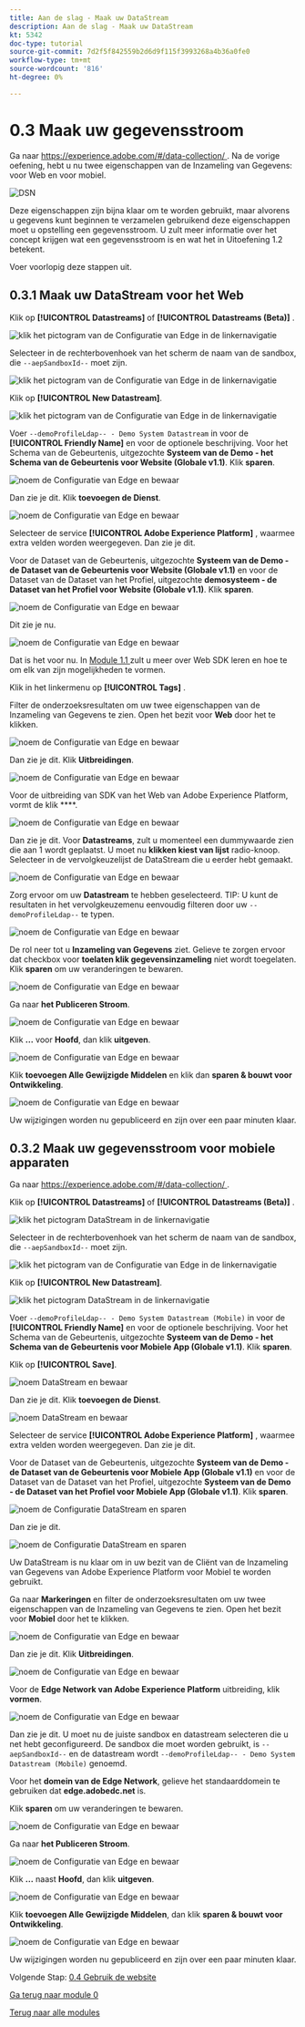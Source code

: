 ```yaml
---
title: Aan de slag - Maak uw DataStream
description: Aan de slag - Maak uw DataStream
kt: 5342
doc-type: tutorial
source-git-commit: 7d2f5f842559b2d6d9f115f3993268a4b36a0fe0
workflow-type: tm+mt
source-wordcount: '816'
ht-degree: 0%

---
```


# 0.3 Maak uw gegevensstroom

Ga naar [ https://experience.adobe.com/#/data-collection/ ](https://experience.adobe.com/#/data-collection/). Na de vorige oefening, hebt u nu twee eigenschappen van de Inzameling van Gegevens: voor Web en voor mobiel.

![ DSN ](./images/launchprop.png)

Deze eigenschappen zijn bijna klaar om te worden gebruikt, maar alvorens u gegevens kunt beginnen te verzamelen gebruikend deze eigenschappen moet u opstelling een gegevensstroom. U zult meer informatie over het concept krijgen wat een gegevensstroom is en wat het in Uitoefening 1.2 betekent.

Voer voorlopig deze stappen uit.

## 0.3.1 Maak uw DataStream voor het Web

Klik op **[!UICONTROL Datastreams]** of **[!UICONTROL Datastreams (Beta)]** .

![ klik het pictogram van de Configuratie van Edge in de linkernavigatie ](./images/edgeconfig1a.png)

Selecteer in de rechterbovenhoek van het scherm de naam van de sandbox, die `--aepSandboxId--` moet zijn.

![ klik het pictogram van de Configuratie van Edge in de linkernavigatie ](./images/edgeconfig1b.png)

Klik op **[!UICONTROL New Datastream]**.

![ klik het pictogram van de Configuratie van Edge in de linkernavigatie ](./images/edgeconfig1.png)

Voer `--demoProfileLdap-- - Demo System Datastream` in voor de **[!UICONTROL Friendly Name]** en voor de optionele beschrijving. Voor het Schema van de Gebeurtenis, uitgezochte **Systeem van de Demo - het Schema van de Gebeurtenis voor Website (Globale v1.1)**. Klik **sparen**.

![ noem de Configuratie van Edge en bewaar ](./images/edgeconfig2.png)

Dan zie je dit. Klik **toevoegen de Dienst**.

![ noem de Configuratie van Edge en bewaar ](./images/edgeconfig3.png)

Selecteer de service **[!UICONTROL Adobe Experience Platform]** , waarmee extra velden worden weergegeven. Dan zie je dit.

Voor de Dataset van de Gebeurtenis, uitgezochte **Systeem van de Demo - de Dataset van de Gebeurtenis voor Website (Globale v1.1)** en voor de Dataset van de Dataset van het Profiel, uitgezochte **demosysteem - de Dataset van het Profiel voor Website (Globale v1.1)**. Klik **sparen**.

![ noem de Configuratie van Edge en bewaar ](./images/edgeconfig4.png)

Dit zie je nu.

![ noem de Configuratie van Edge en bewaar ](./images/edgeconfig5.png)

Dat is het voor nu. In [ Module 1.1 ](./../../../modules/datacollection/module1.1/data-ingestion-launch-web-sdk.md) zult u meer over Web SDK leren en hoe te om elk van zijn mogelijkheden te vormen.

Klik in het linkermenu op **[!UICONTROL Tags]** .

Filter de onderzoeksresultaten om uw twee eigenschappen van de Inzameling van Gegevens te zien. Open het bezit voor **Web** door het te klikken.

![ noem de Configuratie van Edge en bewaar ](./images/edgeconfig10a.png)

Dan zie je dit. Klik **Uitbreidingen**.

![ noem de Configuratie van Edge en bewaar ](./images/edgeconfig11.png)

Voor de uitbreiding van SDK van het Web van Adobe Experience Platform, vormt de klik ****.

![ noem de Configuratie van Edge en bewaar ](./images/edgeconfig12.png)

Dan zie je dit. Voor **Datastreams**, zult u momenteel een dummywaarde zien die aan 1 wordt geplaatst. U moet nu **klikken kiest van lijst** radio-knoop. Selecteer in de vervolgkeuzelijst de DataStream die u eerder hebt gemaakt.

![ noem de Configuratie van Edge en bewaar ](./images/edgeconfig13.png)

Zorg ervoor om uw **Datastream** te hebben geselecteerd. TIP: U kunt de resultaten in het vervolgkeuzemenu eenvoudig filteren door uw `--demoProfileLdap--` te typen.

![ noem de Configuratie van Edge en bewaar ](./images/edgeconfig14.png)

De rol neer tot u **Inzameling van Gegevens** ziet. Gelieve te zorgen ervoor dat checkbox voor **toelaten klik gegevensinzameling** niet wordt toegelaten. Klik **sparen** om uw veranderingen te bewaren.

![ noem de Configuratie van Edge en bewaar ](./images/edgeconfig14a.png)

Ga naar **het Publiceren Stroom**.

![ noem de Configuratie van Edge en bewaar ](./images/edgeconfig15.png)

Klik **...** voor **Hoofd**, dan klik **uitgeven**.

![ noem de Configuratie van Edge en bewaar ](./images/edgeconfig16.png)

Klik **toevoegen Alle Gewijzigde Middelen** en klik dan **sparen &amp; bouwt voor Ontwikkeling**.

![ noem de Configuratie van Edge en bewaar ](./images/edgeconfig17.png)

Uw wijzigingen worden nu gepubliceerd en zijn over een paar minuten klaar.

## 0.3.2 Maak uw gegevensstroom voor mobiele apparaten

Ga naar [ https://experience.adobe.com/#/data-collection/ ](https://experience.adobe.com/#/data-collection/).

Klik op **[!UICONTROL Datastreams]** of **[!UICONTROL Datastreams (Beta)]** .

![ klik het pictogram DataStream in de linkernavigatie ](./images/edgeconfig1a.png)

Selecteer in de rechterbovenhoek van het scherm de naam van de sandbox, die `--aepSandboxId--` moet zijn.

![ klik het pictogram van de Configuratie van Edge in de linkernavigatie ](./images/edgeconfig1b.png)

Klik op **[!UICONTROL New Datastream]**.

![ klik het pictogram DataStream in de linkernavigatie ](./images/edgeconfig1.png)

Voer `--demoProfileLdap-- - Demo System Datastream (Mobile)` in voor de **[!UICONTROL Friendly Name]** en voor de optionele beschrijving. Voor het Schema van de Gebeurtenis, uitgezochte **Systeem van de Demo - het Schema van de Gebeurtenis voor Mobiele App (Globale v1.1)**. Klik **sparen**.

Klik op **[!UICONTROL Save]**.

![ noem DataStream en bewaar ](./images/edgeconfig2m.png)

Dan zie je dit. Klik **toevoegen de Dienst**.

![ noem DataStream en bewaar ](./images/edgeconfig3m.png)

Selecteer de service **[!UICONTROL Adobe Experience Platform]** , waarmee extra velden worden weergegeven. Dan zie je dit.

Voor de Dataset van de Gebeurtenis, uitgezochte **Systeem van de Demo - de Dataset van de Gebeurtenis voor Mobiele App (Globale v1.1)** en voor de Dataset van de Dataset van het Profiel, uitgezochte **Systeem van de Demo - de Dataset van het Profiel voor Mobiele App (Globale v1.1)**. Klik **sparen**.

![ noem de Configuratie DataStream en sparen ](./images/edgeconfig4m.png)

Dan zie je dit.

![ noem de Configuratie DataStream en sparen ](./images/edgeconfig5m.png)

Uw DataStream is nu klaar om in uw bezit van de Cliënt van de Inzameling van Gegevens van Adobe Experience Platform voor Mobiel te worden gebruikt.

Ga naar **Markeringen** en filter de onderzoeksresultaten om uw twee eigenschappen van de Inzameling van Gegevens te zien. Open het bezit voor **Mobiel** door het te klikken.

![ noem de Configuratie van Edge en bewaar ](./images/edgeconfig10am.png)

Dan zie je dit. Klik **Uitbreidingen**.

![ noem de Configuratie van Edge en bewaar ](./images/edgeconfig11m.png)

Voor de **Edge Network van Adobe Experience Platform** uitbreiding, klik **vormen**.

![ noem de Configuratie van Edge en bewaar ](./images/edgeconfig12m.png)

Dan zie je dit. U moet nu de juiste sandbox en datastream selecteren die u net hebt geconfigureerd. De sandbox die moet worden gebruikt, is `--aepSandboxId--` en de datastream wordt `--demoProfileLdap-- - Demo System Datastream (Mobile)` genoemd.

Voor het **domein van de Edge Network**, gelieve het standaarddomein te gebruiken dat **edge.adobedc.net** is.

Klik **sparen** om uw veranderingen te bewaren.

![ noem de Configuratie van Edge en bewaar ](./images/edgeconfig13m.png)

Ga naar **het Publiceren Stroom**.

![ noem de Configuratie van Edge en bewaar ](./images/edgeconfig15m.png)

Klik **...** naast **Hoofd**, dan klik **uitgeven**.

![ noem de Configuratie van Edge en bewaar ](./images/edgeconfig16m.png)

Klik **toevoegen Alle Gewijzigde Middelen**, dan klik **sparen &amp; bouwt voor Ontwikkeling**.

![ noem de Configuratie van Edge en bewaar ](./images/edgeconfig17m.png)

Uw wijzigingen worden nu gepubliceerd en zijn over een paar minuten klaar.

Volgende Stap: [ 0.4 Gebruik de website ](./ex4.md)

[Ga terug naar module 0](./getting-started.md)

[Terug naar alle modules](./../../../overview.md)